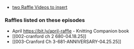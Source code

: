 
- [two Raffle Videos to insert](https://www.dropbox.com/scl/fi/11l36eyviw8g59enwibi6/2025.04-Cranford-Raffle-two-videos.mp4?rlkey=5lwkvfi87t98zflzebbz8m762&st=nuio4sp4&dl=0)

### Raffles listed on these episodes
- April https://bit.ly/april-raffle - Knitting Companion book 
- [[002-cranford ch 2 680-04.18.25]]
- [[003-Cranford Ch 3-681-ANNIVERSARY-04.25.25]]

